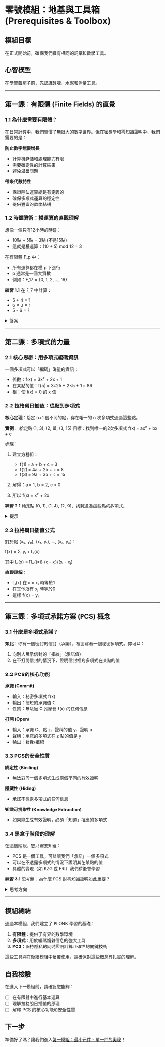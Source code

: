 # 零號模組：地基與工具箱 (Prerequisites & Toolbox)

## 模組目標
在正式開始前，確保我們擁有相同的詞彙和數學工具。

## 心智模型
在學習蓋房子前，先認識磚塊、水泥和測量工具。

---

## 第一課：有限體 (Finite Fields) 的直覺

### 1.1 為什麼需要有限體？

在日常計算中，我們習慣了無限大的數字世界。但在密碼學和零知識證明中，我們需要的是：

**防止數字無限增長**
- 計算機存儲和處理能力有限
- 需要確定性的計算結果
- 避免溢出問題

**帶來代數特性**
- 保證除法運算總是有定義的
- 確保多項式運算的穩定性
- 提供豐富的數學結構

### 1.2 時鐘算術：模運算的直觀理解

想像一個只有12小時的時鐘：
- 10點 + 5點 = 3點 (不是15點)
- 這就是模運算：(10 + 5) mod 12 = 3

在有限體 F_p 中：
- 所有運算都在模 p 下進行
- p 通常是一個大質數
- 例如：F_17 = {0, 1, 2, ..., 16}

**練習 1.1**
在 F_7 中計算：
- 5 + 4 = ?
- 6 × 3 = ?
- 5 - 6 = ?

<details>
<summary>答案</summary>

- 5 + 4 = 9 mod 7 = 2
- 6 × 3 = 18 mod 7 = 4  
- 5 - 6 = -1 mod 7 = 6

</details>

---

## 第二課：多項式的力量

### 2.1 核心思想：用多項式編碼資訊

一個多項式可以「編碼」海量的資訊：
- 係數：f(x) = 3x² + 2x + 1
- 在某點的值：f(5) = 3×25 + 2×5 + 1 = 86
- 根：使 f(x) = 0 的 x 值

### 2.2 拉格朗日插值：從點到多項式

**核心定理**：給定 n+1 個不同的點，存在唯一的 n 次多項式通過這些點。

**實例**：
給定點 (1, 3), (2, 8), (3, 15)
目標：找到唯一的2次多項式 f(x) = ax² + bx + c

步驟：
1. 建立方程組：
   - f(1) = a + b + c = 3
   - f(2) = 4a + 2b + c = 8  
   - f(3) = 9a + 3b + c = 15

2. 解得：a = 1, b = 2, c = 0
3. 所以 f(x) = x² + 2x

**練習 2.1**
給定點 (0, 1), (1, 4), (2, 9)，找到通過這些點的多項式。

<details>
<summary>提示</summary>

觀察：1, 4, 9 = 1², 2², 3²
所以多項式可能是 f(x) = (x+1)²

</details>

### 2.3 拉格朗日插值公式

對於點 (x₀, y₀), (x₁, y₁), ..., (xₙ, yₙ)：

f(x) = Σᵢ yᵢ × Lᵢ(x)

其中 Lᵢ(x) = Π_{j≠i} (x - xⱼ)/(xᵢ - xⱼ)

**直觀理解**：
- Lᵢ(x) 在 x = xᵢ 時等於1
- 在其他所有 xⱼ 時等於0
- 這樣 f(xᵢ) = yᵢ

---

## 第三課：多項式承諾方案 (PCS) 概念

### 3.1 什麼是多項式承諾？

**類比**：你有一個密封的信封（承諾），裡面寫著一個秘密多項式。你可以：
1. 向別人展示信封的「指紋」（承諾值）
2. 在不打開信封的情況下，證明信封裡的多項式在某點的值

### 3.2 PCS的核心功能

**承諾 (Commit)**
- 輸入：秘密多項式 f(x)
- 輸出：簡短的承諾值 C
- 性質：無法從 C 推斷出 f(x) 的任何信息

**打開 (Open)**
- 輸入：承諾 C、點 z、聲稱的值 y、證明 π
- 聲稱：承諾的多項式在 z 點的值是 y
- 輸出：接受/拒絕

### 3.3 PCS的安全性質

**綁定性 (Binding)**
- 無法對同一個多項式生成兩個不同的有效證明

**隱藏性 (Hiding)**
- 承諾不洩露多項式的任何信息

**知識可提取性 (Knowledge Extraction)**
- 如果能生成有效證明，必須「知道」相應的多項式

### 3.4 黑盒子階段的理解

在這個階段，您只需要知道：
- PCS 是一個工具，可以讓我們「承諾」一個多項式
- 可以在不透露多項式的情況下證明其在某點的值
- 具體的實現（如 KZG 或 FRI）我們稍後會學習

**練習 3.1**
思考題：為什麼 PCS 對零知識證明如此重要？

<details>
<summary>思考方向</summary>

1. 多項式可以編碼複雜的計算
2. PCS 允許我們保持計算私密的同時證明其正確性
3. 這是實現「零知識」的關鍵技術

</details>

---

## 模組總結

通過本模組，我們建立了 PLONK 學習的基礎：

1. **有限體**：提供了有界的數學環境
2. **多項式**：用於編碼複雜信息的強大工具
3. **PCS**：保持隱私的同時證明計算正確性的關鍵技術

這些工具將在後續模組中反覆使用，請確保對這些概念有扎實的理解。

## 自我檢驗

在進入下一模組前，請確認您能夠：
- [ ] 在有限體中進行基本運算
- [ ] 理解拉格朗日插值的原理
- [ ] 解釋 PCS 的核心功能和安全性質

## 下一步

準備好了嗎？讓我們進入[第一模組：最小元件 - 單一門的奧秘](../module_1_gate_constraints/)！